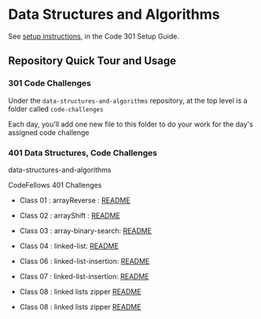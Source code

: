 # Data Structures and Algorithms

See [setup instructions](https://codefellows.github.io/setup-guide/code-301/3-code-challenges), in the Code 301 Setup Guide.

## Repository Quick Tour and Usage

### 301 Code Challenges

Under the `data-structures-and-algorithms` repository, at the top level is a folder called `code-challenges`

Each day, you'll add one new file to this folder to do your work for the day's assigned code challenge

### 401 Data Structures, Code Challenges

data-structures-and-algorithms

CodeFellows 401 Challenges

- Class 01 : arrayReverse : [README](https://github.com/mohammad-qethama/data-structures-and-algorithms/tree/reverseArray/challenges/arr-reverse/README.md)

- Class 02 : arrayShift : [README](https://github.com/mohammad-qethama/data-structures-and-algorithms/tree/reverseArray/challenges/arrayShift/README.md)

- Class 03 : array-binary-search: [README](https://github.com/mohammad-qethama/data-structures-and-algorithms/blob/master/challenges/array-binary-search/README.md)

- Class 04 : linked-list: [README](https://github.com/mohammad-qethama/data-structures-and-algorithms/blob/master/challenges/Data-Structure/linkedList/README.md)

- Class 06 : linked-list-insertion: [README](https://github.com/mohammad-qethama/data-structures-and-algorithms/blob/master/challenges/Data-Structure/linkedList/READMEins.md)

- Class 07 : linked-list-insertion: [README](https://github.com/mohammad-qethama/data-structures-and-algorithms/blob/master/challenges/Data-Structure/linkedList/READMEkth.md)

- Class 08 : linked lists zipper [README](https://github.com/mohammad-qethama/data-structures-and-algorithms/blob/master/challenges/llZip/README.md)

- Class 08 : linked lists zipper [README](https://github.com/mohammad-qethama/data-structures-and-algorithms/blob/master/challenges/stacksAndQueues/README.md)

<!-- - Please follow the instructions specific to your 401 language, which can be found in the directory below, matching your course. -->
